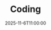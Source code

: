 ---
type: lecture
date: 2025-11-6T11:00:00
title: "Coding"
lecture_type: Coding
thumbnail: /static_files/presentations/lec.jpg
links:
- url: https://github.com/data-mining-UniPI/teaching25/tree/main/notebooks
  name: notebook
hide_from_announcments: true
---